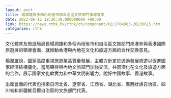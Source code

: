 ```yaml
---
layout: post
title: 楊潤雄與多個內地省市和自治區文旅部門領導會面
date: 2023-06-15 18:26:39.000000000 +08:00
link: https://news.rthk.hk/rthk/ch/component/k2/1704983-20230615.htm
categories: rthk
---
```


文化體育及旅遊局局長楊潤雄和多個內地省市和自治區文旅部門來港參與香港國際旅遊展的領導會面，就推動香港與內地在文化和旅遊方面的合作交換意見。

楊潤雄說，國家高度重視旅遊業高質量發展，主體方針定於透過發展旅遊以促進國家經濟結構優化，當局期待與內地文旅部門加強交流，共同深化在文化及旅遊方面的合作，展示國家文化軟實力和中華文明影響力，說好中國故事、香港故事。
           
出席會面的代表包括來自河北省、遼寧省、江西省、湖北省、廣西壯族自治區、四川省和新疆維吾爾自治區的文旅部門代表。
